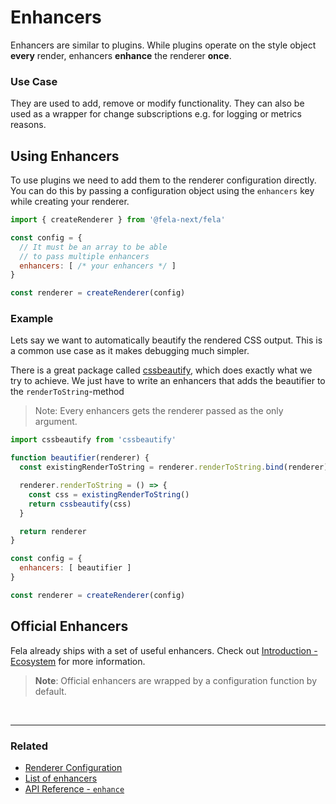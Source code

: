 # Enhancers

Enhancers are similar to plugins. While plugins operate on the style object **every** render, enhancers **enhance** the renderer **once**.

### Use Case
They are used to add, remove or modify functionality. They can also be used as a wrapper for change subscriptions e.g. for logging or metrics reasons.

## Using Enhancers
To use plugins we need to add them to the renderer configuration directly. You can do this by passing a configuration object using the `enhancers` key while creating your renderer.

```javascript
import { createRenderer } from '@fela-next/fela'

const config = {
  // It must be an array to be able
  // to pass multiple enhancers
  enhancers: [ /* your enhancers */ ]
}

const renderer = createRenderer(config)
```

### Example
Lets say we want to automatically beautify the rendered CSS output. This is a common use case as it makes debugging much simpler.

There is a great package called [cssbeautify](https://github.com/senchalabs/cssbeautify), which does exactly what we try to achieve. We just have to write an enhancers that adds the beautifier to the `renderToString`-method

> Note: Every enhancers gets the renderer passed as the only argument.

```javascript
import cssbeautify from 'cssbeautify'

function beautifier(renderer) {
  const existingRenderToString = renderer.renderToString.bind(renderer)

  renderer.renderToString = () => {
    const css = existingRenderToString()
    return cssbeautify(css)
  }

  return renderer
}

const config = {
  enhancers: [ beautifier ]
}

const renderer = createRenderer(config)
```

## Official Enhancers
Fela already ships with a set of useful enhancers. Check out [Introduction - Ecosystem](../introduction/Ecosystem.md#enhancers) for more information.<br>
> **Note**: Official enhancers are wrapped by a configuration function by default.

<br>

---

### Related
* [Renderer Configuration](RendererConfiguration.md)
* [List of enhancers](../introduction/Ecosystem.md#enhancers)
* [API Reference - `enhance`](../api/fela/enhance.md)
